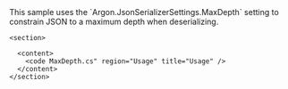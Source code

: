 <?xml version="1.0" encoding="utf-8"?>
<topic id="MaxDepth" revisionNumber="1">
  <developerConceptualDocument xmlns="http://ddue.schemas.microsoft.com/authoring/2003/5" xmlns:xlink="http://www.w3.org/1999/xlink">This sample uses the `Argon.JsonSerializerSettings.MaxDepth` setting to constrain JSON
      to a maximum depth when deserializing.

    <section>

      <content>
        <code MaxDepth.cs" region="Usage" title="Usage" />
      </content>
    </section>